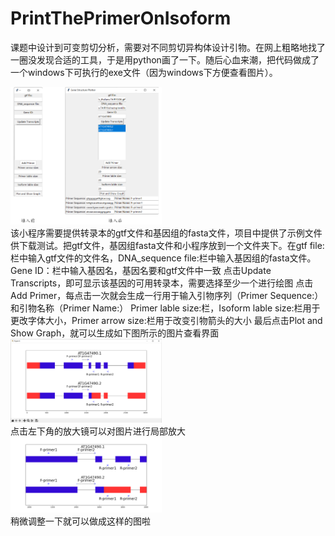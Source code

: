 # PrintThePrimerOnIsoform
课题中设计到可变剪切分析，需要对不同剪切异构体设计引物。在网上粗略地找了一圈没发现合适的工具，于是用python画了一下。随后心血来潮，把代码做成了一个windows下可执行的exe文件（因为windows下方便查看图片）。
<div align="left"><img src="figure/Figure2.png" width="48%" ></div>
该小程序需要提供转录本的gtf文件和基因组的fasta文件，项目中提供了示例文件供下载测试。把gtf文件，基因组fasta文件和小程序放到一个文件夹下。在gtf file:栏中输入gtf文件的文件名，DNA_sequence file:栏中输入基因组的fasta文件。
Gene ID：栏中输入基因名，基因名要和gtf文件中一致
点击Update Transcripts，即可显示该基因的可用转录本，需要选择至少一个进行绘图
点击Add Primer，每点击一次就会生成一行用于输入引物序列（Primer Sequence:）和引物名称（Primer Name:）
Primer lable size:栏，Isoform lable size:栏用于更改字体大小，Primer arrow size:栏用于改变引物箭头的大小
最后点击Plot and Show Graph，就可以生成如下图所示的图片查看界面
<div align="left"><img src="figure/Figure_3.png" width="48%"></div>
点击左下角的放大镜可以对图片进行局部放大
<div align="left"><img src="figure/Figure_1.png" width="48%"></div>
稍微调整一下就可以做成这样的图啦
